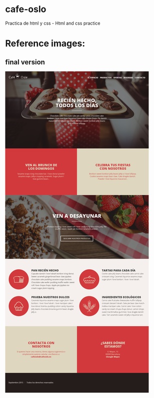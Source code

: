 # cafe-oslo
Practica de html y css - Html and css practice


# Reference images:
## final version
![final version](https://github.com/johnj-hernandez/cafe-oslo/blob/master/references/Proyecto_final.png)
